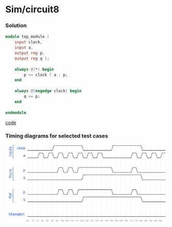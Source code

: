 # Sim/circuit8
### Solution
```Verilog
module top_module (
    input clock,
    input a,
    output reg p,
    output reg q );
    
    always @(*) begin
        p <= clock ? a : p;
    end
    
    always @(negedge clock) begin
        q <= p;
    end

endmodule
```
[code](./171.v)

### Timing diagrams for selected test cases
![result](./result.png)
